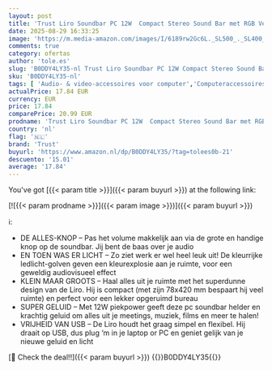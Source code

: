```yaml
---
layout: post
title: 'Trust Liro Soundbar PC 12W  Compact Stereo Sound Bar met RGB Verlichting  3.5mm AUX Audioaansluiting  PC Luidsprekers 2.0  USB-voeding  Speaker voor Computer Laptop Tablet Smartphone TV  Zwart'
date: 2025-08-29 16:33:25
image: 'https://m.media-amazon.com/images/I/6189rw2Gc6L._SL500_._SL400_.jpg'
comments: true
category: ofertas
author: 'tole.es'
slug: 'B0DDY4LY35-nl Trust Liro Soundbar PC 12W Compact Stereo Sound Bar met...'
sku: 'B0DDY4LY35-nl'
tags: [ 'Audio- & video-accessoires voor computer','Computeraccessoires','Computers, onderdelen & accessoires','Elektronica','Pc-luidsprekers','trust','🇳🇱', ]
actualPrice: 17.84 EUR
currency: EUR
price: 17.84
comparePrice: 20.99 EUR
prodname: 'Trust Liro Soundbar PC 12W  Compact Stereo Sound Bar met RGB Verlichting  3.5mm AUX Audioaansluiting  PC Luidsprekers 2.0  USB-voeding  Speaker voor Computer Laptop Tablet Smartphone TV  Zwart'
country: 'nl'
flag: '🇳🇱'
brand: 'Trust'
buyurl: 'https://www.amazon.nl/dp/B0DDY4LY35/?tag=tolees0b-21'
descuento: '15.01'
average: '17.84'
---
```


You've got [{{< param title >}}]({{< param buyurl >}}) at the following link:

[![{{< param prodname >}}]({{< param image >}})]({{< param buyurl >}})

ℹ️:

- DE ALLES-KNOP – Pas het volume makkelijk aan via de grote en handige knop op de soundbar. Jij bent de baas over je audio
- EN TOEN WAS ER LICHT – Zo ziet werk er wel heel leuk uit! De kleurrijke ledlicht-golven geven een kleurexplosie aan je ruimte, voor een geweldig audiovisueel effect
- KLEIN MAAR GROOTS – Haal alles uit je ruimte met het superdunne design van de Liro. Hij is compact (met zijn 78x420 mm bespaart hij veel ruimte) en perfect voor een lekker opgeruimd bureau
- SUPER GELUID – Met 12W piekpower geeft deze pc soundbar helder en krachtig geluid om alles uit je meetings, muziek, films en meer te halen!
- VRIJHEID VAN USB – De Liro houdt het graag simpel en flexibel. Hij draait op USB, dus plug ‘m in je laptop or PC en geniet gelijk van je nieuwe geluid en licht

[🛒 Check the deal!!]({{< param buyurl >}})
{{<world>}}B0DDY4LY35{{</world>}}
